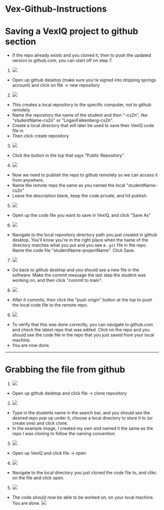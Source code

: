 # Vex-Github-Instructions

# Saving a VexIQ project to github section
  - If the repo already exists and you cloned it, then to push the updated version to github.com, you can start off on step 7. 

1. ![](1.png)
  - Open up github desktop (make sure you're signed into dripping springs account) and click on file -> new repository

2. ![](2.png)
  - This creates a local repository to the specific computer, not to github remotely
  - Name the repository the name of the student and then "-cs2n", like "studentName-cs2n" or "LoganFalkenberg-cs2n".
  - Create a local directory that will later be used to save their VexIQ code file in
  - Then click create repository

3. ![](3.png)
  - Click the button in the top that says "Public Repository"

4. ![](4.png)
  - Now we need to publish the repo to github remotely so we can access it from anywhere.
  - Name the remote repo the same as you named the local "studentName-cs2n"
  - Leave the description blank, keep the code private, and hit publish.

5. ![](5.png)
  - Open up the code file you want to save in VexIQ, and click "Save As"

6. ![](5.1.png)
  - Navigate to the local repository directory path you just created in github desktop. You'll know you're in the right place when the name of the directory matches what you put and you see a `.git` file in the repo. Name the code file "studentName-projectName". Click Save.

7. ![](6.png)
  - Go back to github desktop and you should see a new file in the software. Make the commit message the last step the student was working on, and then click "commit to main".

8. ![](7.png)
  - After it commits, then click the "push origin" button at the top to push the local code file to the remote repo.

9. ![](8.png)
  - To verify that this was done correctly, you can navigate to github.com and check the latest repo that was edited. Click on the repo and you should see the code file in the repo that you just saved from your local machine.
  - You are now done.

--- 

# Grabbing the file from github

1. ![](11.png)
  - Open up github desktop and click file -> clone repository

2. ![](12.png)
  - Type in the students name in the search bar, and you should see the desired repo pop up under it, choose a local directory to store it to (or create one) and click clone.
  - In the example image, I created my own and named it the same as the repo I was cloning to follow the naming convention

3. ![](13.png)
  - Open up VexIQ and click file -> open

4. ![](14.png)
  - Navigate to the local directory you just cloned the code file to, and clikc on the file and click open.

5. ![](15.png)
  - The code should now be able to be worked on, on your local machine. You are done. 
![](file-new-repo.png)
